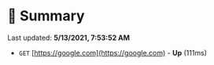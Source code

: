 # 📖 Summary
Last updated: **5/13/2021, 7:53:52 AM**

- `GET` [https://google.com](https://google.com) - **Up** (111ms)
